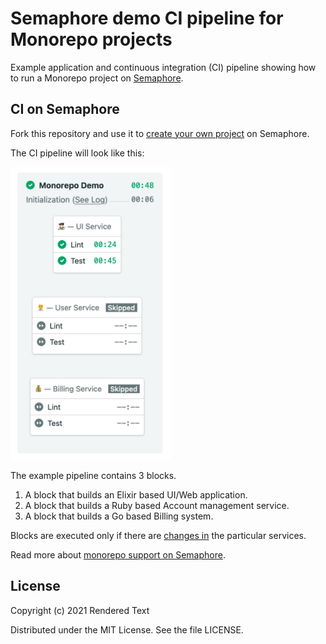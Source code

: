 # Semaphore demo CI pipeline for Monorepo projects

Example application and continuous integration (CI) pipeline showing how to
run a Monorepo project on [Semaphore][semaphore].

## CI on Semaphore

Fork this repository and use it to [create your own project][create-project] on
Semaphore.

The CI pipeline will look like this:

<img src="public/ci-pipeline.png" width="256" title="CI pipeline on Semaphore">

The example pipeline contains 3 blocks.

1. A block that builds an Elixir based UI/Web application.
2. A block that builds a Ruby based Account management service.
3. A block that builds a Go based Billing system.

Blocks are executed only if there are [changes in][change-in] the particular
services.

Read more about [monorepo support on Semaphore][monorepo].

## License

Copyright (c) 2021 Rendered Text

Distributed under the MIT License. See the file LICENSE.

[semaphore]: https://semaphoreci.com
[create-project]: https://docs.semaphoreci.com/article/63-your-first-project
[change-in]: https://docs.semaphoreci.com/reference/conditions-reference/#change_in
[monorepo]: https://docs.semaphoreci.com/essentials/building-monorepo-projects/
